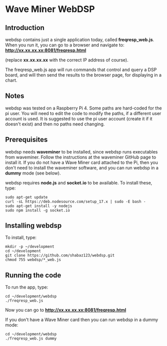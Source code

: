 
Wave Miner WebDSP
=================

Introduction
------------
webdsp contains just a single application today, called **freqresp_web.js**. When you run it, you can go to a browser and navigate to:
**http://xx.xx.xx.xx:8081/freqresp.html**

(replace **xx.xx.xx.xx** with the correct IP address of course). 

The freqresp_web.js app will run commands that control and query a DSP board, and will then send the results to the browser page, for displaying in a chart.

Notes
-----
webdsp was tested on a Raspberry Pi 4. Some paths are hard-coded for the pi user. You will need to edit the code to modify the paths, if a different user account is used. It is suggested to use the pi user account (create it if it doesn't exist) and then no paths need changing.

Prerequisites
-------------
webdsp needs **waveminer** to be installed, since webdsp runs executables from waveminer. Follow the instructions at the waveminer GitHub page to install it.
If you do not have a Wave Miner card attached to the Pi, then you don't need to install the waveminer software, and you can run webdsp in a **dummy** mode (see below).

webdsp requires **node.js** and **socket.io** to be available. To install these, type:

    sudo apt-get update
    curl -sL https://deb.nodesource.com/setup_17.x | sudo -E bash -
    sudo apt-get install -y nodejs
    sudo npm install -g socket.io

Installing webdsp
-----------------
To install, type:

    mkdir -p ~/development
    cd ~/development
    git clone https://github.com/shabaz123/webdsp.git
    chmod 755 webdsp/*_web.js

Running the code
----------------
To run the app, type:

    cd ~/development/webdsp
    ./freqresp_web.js
  
 Now you can go to **http://xx.xx.xx.xx:8081/freqresp.html**
 
 If you don't have a Wave Miner card then you can run webdsp in a dummy mode:
 
    cd ~/development/webdsp
    ./freqresp_web.js dummy
    
 
